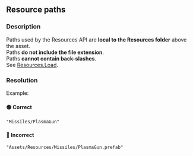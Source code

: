 ## Resource paths
### Description
Paths used by the Resources API are **local to the Resources folder** above the asset.  
Paths **do not include the file extension**.  
Paths **cannot contain back-slashes**.  
See [Resources.Load](https://docs.unity3d.com/ScriptReference/Resources.Load.html).

### Resolution
Example:
#### 🟢 Correct
`"Missiles/PlasmaGun"`

#### 🔴 Incorrect
`"Assets/Resources/Missiles/PlasmaGun.prefab"`